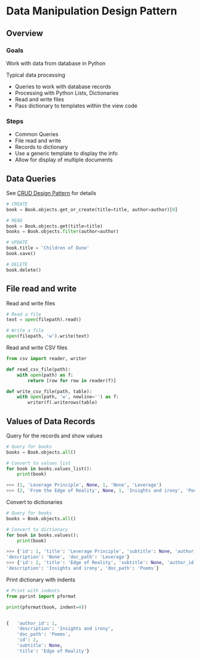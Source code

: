 # Data Manipulation Design Pattern

## Overview

### Goals

Work with data from database in Python

Typical data processing

* Queries to work with database records
* Processing with Python Lists, Dictionaries
* Read and write files
* Pass dictionary to templates within the view code


### Steps
* Common Queries
* File read and write
* Records to dictionary
* Use a generic template to display the info
* Allow for display of multiple documents



## Data Queries

See [CRUD Design Pattern](CRUD) for details

```python
# CREATE
book = Book.objects.get_or_create(title=title, author=author)[0]

# READ
book = Book.objects.get(title=title)
books = Book.objects.filter(author=author)

# UPDATE
book.title = 'Children of Dune'
book.save()

# DELETE
book.delete()
```


## File read and write

Read and write files

```python
# Read a file
text = open(filepath).read()

# Write a file
open(filepath, 'w').write(text)
```


Read and write CSV files

```python
from csv import reader, writer

def read_csv_file(path):
    with open(path) as f:
        return [row for row in reader(f)]

def write_csv_file(path, table):
    with open(path, 'w', newline='') as f:
        writer(f).writerows(table)

```



## Values of Data Records

Query for the records and show values

```python
# Query for books
books = Book.objects.all()

# Convert to values list
for book in books.values_list():
    print(book)

>>> (1, 'Leverage Principle', None, 1, 'None', 'Leverage')
>>> (2, 'From the Edge of Reality', None, 1, 'Insights and irony', 'Poems')
```


Convert to dictionaries

```python
# Query for books
books = Book.objects.all()

# Convert to dictionary
for book in books.values():
    print(book)

>>> {'id': 1, 'title': 'Leverage Principle', 'subtitle': None, 'author_id': 1, 
'description': 'None', 'doc_path': 'Leverage'}
>>> {'id': 2, 'title': 'Edge of Reality', 'subtitle': None, 'author_id': 1, 
'description': 'Insights and irony', 'doc_path': 'Poems'}


```


Print dictionary with indents

```python
# Print with indents
from pprint import pformat

print(pformat(book, indent=4))


{   'author_id': 1,
    'description': 'Insights and irony',
    'doc_path': 'Poems',
    'id': 2,
    'subtitle': None,
    'title': 'Edge of Reality'}

```